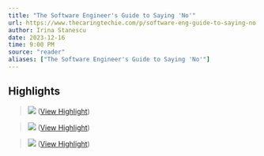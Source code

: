 ```yaml
---
title: "The Software Engineer's Guide to Saying 'No'"
url: https://www.thecaringtechie.com/p/software-eng-guide-to-saying-no
author: Irina Stanescu
date: 2023-12-16
time: 9:00 PM
source: "reader"
aliases: ["The Software Engineer's Guide to Saying 'No'"]
---
```

## Highlights
> ![](https://substackcdn.com/image/fetch/w_1456,c_limit,f_auto,q_auto:good,fl_progressive:steep/https%3A%2F%2Fsubstack-post-media.s3.amazonaws.com%2Fpublic%2Fimages%2Faf198f1f-19b6-43e5-bb71-a1d27211cd05_1298x562.png) ([View Highlight](https://read.readwise.io/read/01hhqrrcxw3w089cmctq5p60ez))

> ![](https://substackcdn.com/image/fetch/w_1456,c_limit,f_auto,q_auto:good,fl_progressive:steep/https%3A%2F%2Fsubstack-post-media.s3.amazonaws.com%2Fpublic%2Fimages%2Fd8018965-7ebd-4e7f-88d0-534749a076a8_1298x726.png) ([View Highlight](https://read.readwise.io/read/01hhqrrytsg0akmsgz49kv2phb))

> [![](https://substackcdn.com/image/fetch/w_1456,c_limit,f_auto,q_auto:good,fl_progressive:steep/https%3A%2F%2Fsubstack-post-media.s3.amazonaws.com%2Fpublic%2Fimages%2Fe578d8cf-dcd6-44d0-862a-54235d3e6f0a_1308x524.png)](https://substackcdn.com/image/fetch/f_auto,q_auto:good,fl_progressive:steep/https%3A%2F%2Fsubstack-post-media.s3.amazonaws.com%2Fpublic%2Fimages%2Fe578d8cf-dcd6-44d0-862a-54235d3e6f0a_1308x524.png) ([View Highlight](https://read.readwise.io/read/01hhqrsfhndps9tm1xnpmtx32k))